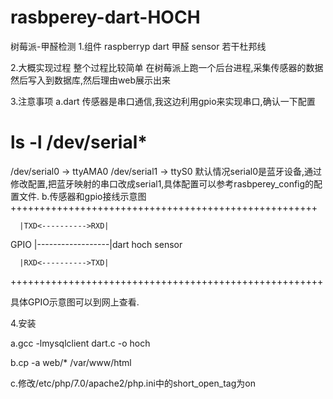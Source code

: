 # rasbperey-dart-HOCH
树莓派-甲醛检测
1.组件
raspberryp
dart 甲醛 sensor
若干杜邦线

2.大概实现过程
整个过程比较简单
在树莓派上跑一个后台进程,采集传感器的数据然后写入到数据库,然后理由web展示出来

3.注意事项
a.dart 传感器是串口通信,我这边利用gpio来实现串口,确认一下配置
# ls -l /dev/serial*
/dev/serial0 -> ttyAMA0
/dev/serial1 -> ttyS0
默认情况serial0是蓝牙设备,通过修改配置,把蓝牙映射的串口改成serial1,具体配置可以参考rasbperey_config的配置文件.
b.传感器和gpio接线示意图
+++++++++++++++++++++++++++++++++++++++++++++++++++++ 

      |TXD<---------->RXD|
      
GPIO  |------------------|dart hoch sensor

      |RXD<---------->TXD|    

++++++++++++++++++++++++++++++++++++++++++++++++++++++
                                                                                       
具体GPIO示意图可以到网上查看.

4.安装

a.gcc -lmysqlclient dart.c -o hoch

b.cp -a web/* /var/www/html

c.修改/etc/php/7.0/apache2/php.ini中的short_open_tag为on


